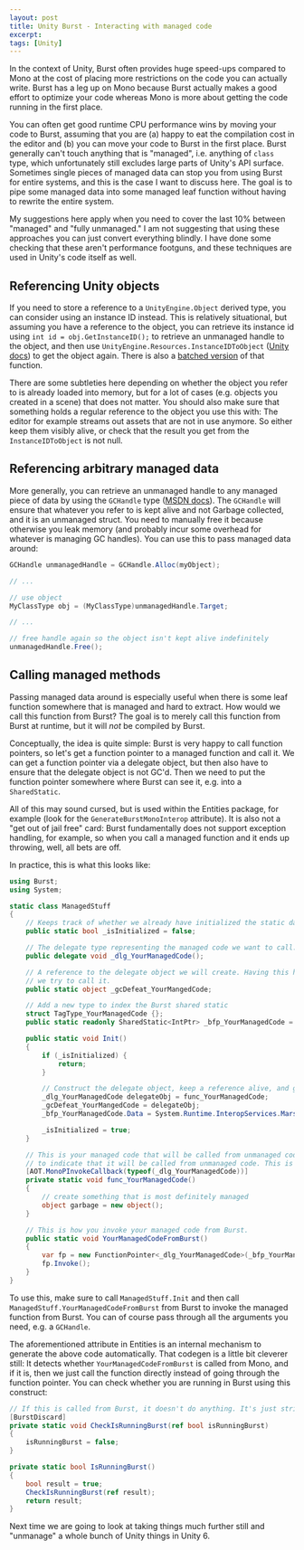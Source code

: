 ```yaml
---
layout: post
title: Unity Burst - Interacting with managed code
excerpt:
tags: [Unity]
---
```


In the context of Unity, Burst often provides huge speed-ups compared to Mono at the cost of placing more restrictions on the code you can actually write. Burst has a leg up on Mono because Burst actually makes a good effort to optimize your code whereas Mono is more about getting the code running in the first place.

You can often get good runtime CPU performance wins by moving your code to Burst, assuming that you are (a) happy to eat the compilation cost in the editor and (b) you can move your code to Burst in the first place. Burst generally can't touch anything that is "managed", i.e. anything of `class` type, which unfortunately still excludes large parts of Unity's API surface. Sometimes single pieces of managed data can stop you from using Burst for entire systems, and this is the case I want to discuss here. The goal is to pipe some managed data into some managed leaf function without having to rewrite the entire system.

My suggestions here apply when you need to cover the last 10% between "managed" and "fully unmanaged." I am not suggesting that using these approaches you can just convert everything blindly. I have done some checking that these aren't performance footguns, and these techniques are used in Unity's code itself as well.

## Referencing Unity objects

If you need to store a reference to a `UnityEngine.Object` derived type, you can consider using an instance ID instead. This is relatively situational, but assuming you have a reference to the object, you can retrieve its instance id using `int id = obj.GetInstanceID();` to retrieve an unmanaged handle to the object, and then use `UnityEngine.Resources.InstanceIDToObject` ([Unity docs](https://docs.unity3d.com/ScriptReference/Resources.InstanceIDToObject.html)) to get the object again. There is also a [batched version](https://docs.unity3d.com/ScriptReference/Resources.InstanceIDToObjectList.html) of that function.

There are some subtleties here depending on whether the object you refer to is already loaded into memory, but for a lot of cases (e.g. objects you created in a scene) that does not matter. You should also make sure that something holds a regular reference to the object you use this with: The editor for example streams out assets that are not in use anymore. So either keep them visibly alive, or check that the result you get from the `InstanceIDToObject` is not null.

## Referencing arbitrary managed data

More generally, you can retrieve an unmanaged handle to any managed piece of data by using the `GCHandle` type ([MSDN docs](https://learn.microsoft.com/en-us/dotnet/api/system.runtime.interopservices.gchandle.alloc?view=netstandard-2.0)). The `GCHandle` will ensure that whatever you refer to is kept alive and not Garbage collected, and it is an unmanaged struct. You need to manually free it because otherwise you leak memory (and probably incur some overhead for whatever is managing GC handles). You can use this to pass managed data around:

```csharp
GCHandle unmanagedHandle = GCHandle.Alloc(myObject);

// ...

// use object
MyClassType obj = (MyClassType)unmanagedHandle.Target;

// ...

// free handle again so the object isn't kept alive indefinitely
unmanagedHandle.Free();
```

## Calling managed methods

Passing managed data around is especially useful when there is some leaf function somewhere that is managed and hard to extract. How would we call this function from Burst? The goal is to merely call this function from Burst at runtime, but it will _not_ be compiled by Burst.

Conceptually, the idea is quite simple: Burst is very happy to call function pointers, so let's get a function pointer to a managed function and call it. We can get a function pointer via a delegate object, but then also have to ensure that the delegate object is not GC'd. Then we need to put the function pointer somewhere where Burst can see it, e.g. into a `SharedStatic`.

All of this may sound cursed, but is used within the Entities package, for example (look for the `GenerateBurstMonoInterop` attribute). It is also not a "get out of jail free" card: Burst fundamentally does not support exception handling, for example, so when you call a managed function and it ends up throwing, well, all bets are off.

In practice, this is what this looks like:

```csharp
using Burst;
using System;

static class ManagedStuff
{
    // Keeps track of whether we already have initialized the static data here.
    public static bool _isInitialized = false;

    // The delegate type representing the managed code we want to call.
    public delegate void _dlg_YourManagedCode();

    // A reference to the delegate object we will create. Having this here will prevent it from getting GC'd while
    // we try to call it.
    public static object _gcDefeat_YourMangedCode;

    // Add a new type to index the Burst shared static
    struct TagType_YourManagedCode {};
    public static readonly SharedStatic<IntPtr> _bfp_YourManagedCode = SharedStatic<IntPtr>.GetOrCreate<TagType_YourManagedCode>();

    public static void Init()
    {
        if (_isInitialized) {
            return;
        }

        // Construct the delegate object, keep a reference alive, and get a function pointer.
        _dlg_YourManagedCode delegateObj = func_YourManagedCode;
        _gcDefeat_YourMangedCode = delegateObj;
        _bfp_YourManagedCode.Data = System.Runtime.InteropServices.Marshal.GetFunctionPointerForDelegate(delegateObj);

        _isInitialized = true;
    }

    // This is your managed code that will be called from unmanaged code. It needs this MonoPInvokeCallback attribute
    // to indicate that it will be called from unmanaged code. This is required for IL2CPP.
    [AOT.MonoPInvokeCallback(typeof(_dlg_YourManagedCode))]
    private static void func_YourManagedCode()
    {
        // create something that is most definitely managed
        object garbage = new object();
    }

    // This is how you invoke your managed code from Burst.
    public static void YourManagedCodeFromBurst()
    {
        var fp = new FunctionPointer<_dlg_YourManagedCode>(_bfp_YourManagedCode.Data);
        fp.Invoke();
    }
}
```

To use this, make sure to call `ManagedStuff.Init` and then call `ManagedStuff.YourManagedCodeFromBurst` from Burst to invoke the managed function from Burst. You can of course pass through all the arguments you need, e.g. a `GCHandle`.

The aforementioned attribute in Entities is an internal mechanism to generate the above code automatically. That codegen is a little bit cleverer still: It detects whether `YourManagedCodeFromBurst` is called from Mono, and if it is, then we just call the function directly instead of going through the function pointer. You can check whether you are running in Burst using this construct:

```csharp
// If this is called from Burst, it doesn't do anything. It's just stripped out.
[BurstDiscard]
private static void CheckIsRunningBurst(ref bool isRunningBurst)
{
    isRunningBurst = false;
}

private static bool IsRunningBurst()
{
    bool result = true;
    CheckIsRunningBurst(ref result);
    return result;
}
```

Next time we are going to look at taking things much further still and "unmanage" a whole bunch of Unity things in Unity 6.
